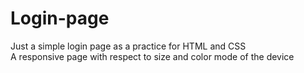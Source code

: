 # Login-page
Just a simple login page as a practice for HTML and CSS <br>
A responsive page with respect to size and color mode of the device
